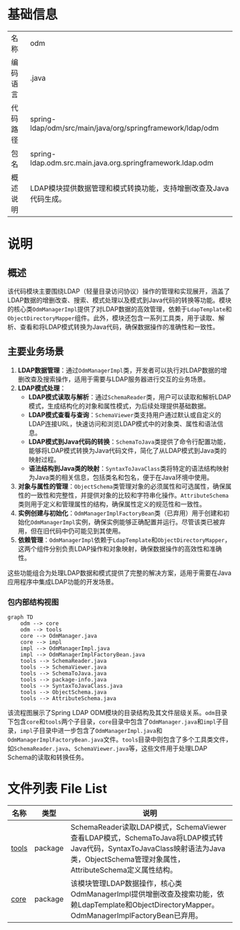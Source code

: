 # 基础信息

|      |      |
|------|------|
| 名称 | odm |
| 编码语言 | .java |
| 代码路径 | spring-ldap/odm/src/main/java/org/springframework/ldap/odm |
| 包名 | spring-ldap.odm.src.main.java.org.springframework.ldap.odm |
| 概述说明 | LDAP模块提供数据管理和模式转换功能，支持增删改查及Java代码生成。 |

# 说明

## 概述
该代码模块主要围绕LDAP（轻量目录访问协议）操作的管理和实现展开，涵盖了LDAP数据的增删改查、搜索、模式处理以及模式到Java代码的转换等功能。模块的核心类`OdmManagerImpl`提供了对LDAP数据的高效管理，依赖于`LdapTemplate`和`ObjectDirectoryMapper`组件。此外，模块还包含一系列工具类，用于读取、解析、查看和将LDAP模式转换为Java代码，确保数据操作的准确性和一致性。

## 主要业务场景
1. **LDAP数据管理**：通过`OdmManagerImpl`类，开发者可以执行对LDAP数据的增删改查及搜索操作，适用于需要与LDAP服务器进行交互的业务场景。
2. **LDAP模式处理**：
   - **LDAP模式读取与解析**：通过`SchemaReader`类，用户可以读取和解析LDAP模式，生成结构化的对象和属性模式，为后续处理提供基础数据。
   - **LDAP模式查看与查询**：`SchemaViewer`类支持用户通过默认或自定义的LDAP连接URL，快速访问和浏览LDAP模式中的对象类、属性和语法信息。
   - **LDAP模式到Java代码的转换**：`SchemaToJava`类提供了命令行配置功能，能够将LDAP模式转换为Java代码文件，简化了从LDAP模式到Java类的映射过程。
   - **语法结构到Java类的映射**：`SyntaxToJavaClass`类将特定的语法结构映射为Java类的相关信息，包括类名和包名，便于在Java环境中使用。
3. **对象与属性的管理**：`ObjectSchema`类管理对象的必须属性和可选属性，确保属性的一致性和完整性，并提供对象的比较和字符串化操作。`AttributeSchema`类则用于定义和管理属性的结构，确保属性定义的规范性和一致性。
4. **实例创建与初始化**：`OdmManagerImplFactoryBean`类（已弃用）用于创建和初始化`OdmManagerImpl`实例，确保实例能够正确配置并运行。尽管该类已被弃用，但在旧代码中仍可能见到其使用。
5. **依赖管理**：`OdmManagerImpl`依赖于`LdapTemplate`和`ObjectDirectoryMapper`，这两个组件分别负责LDAP操作和对象映射，确保数据操作的高效性和准确性。

这些功能组合为处理LDAP数据和模式提供了完整的解决方案，适用于需要在Java应用程序中集成LDAP功能的开发场景。


### 包内部结构视图

```mermaid
graph TD
    odm --> core
    odm --> tools
    core --> OdmManager.java
    core --> impl
    impl --> OdmManagerImpl.java
    impl --> OdmManagerImplFactoryBean.java
    tools --> SchemaReader.java
    tools --> SchemaViewer.java
    tools --> SchemaToJava.java
    tools --> package-info.java
    tools --> SyntaxToJavaClass.java
    tools --> ObjectSchema.java
    tools --> AttributeSchema.java
```

该流程图展示了Spring LDAP ODM模块的目录结构及其文件层级关系。`odm`目录下包含`core`和`tools`两个子目录，`core`目录中包含了`OdmManager.java`和`impl`子目录，`impl`子目录中进一步包含了`OdmManagerImpl.java`和`OdmManagerImplFactoryBean.java`文件。`tools`目录中则包含了多个工具类文件，如`SchemaReader.java`、`SchemaViewer.java`等，这些文件用于处理LDAP Schema的读取和转换任务。

# 文件列表 File List

| 名称   | 类型  | 说明 |
|-------|------|-------------|
| [tools](tools/_module.md) | package | SchemaReader读取LDAP模式，SchemaViewer查看LDAP模式，SchemaToJava将LDAP模式转Java代码，SyntaxToJavaClass映射语法为Java类，ObjectSchema管理对象属性，AttributeSchema定义属性结构。 |
| [core](core/_module.md) | package | 该模块管理LDAP数据操作，核心类OdmManagerImpl提供增删改查及搜索功能，依赖LdapTemplate和ObjectDirectoryMapper。OdmManagerImplFactoryBean已弃用。 |


